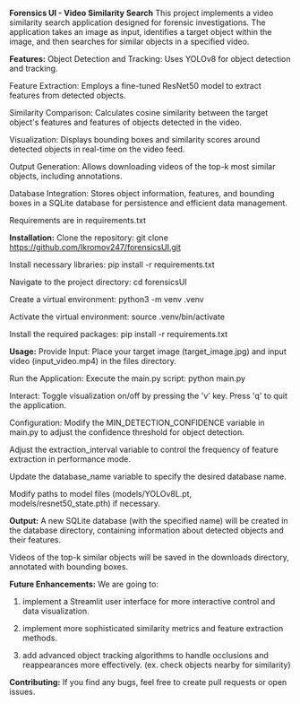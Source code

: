 **Forensics UI - Video Similarity Search**
This project implements a video similarity search application designed for forensic investigations. The application takes an image as input, identifies a target object within the image, and then searches for similar objects in a specified video.

**Features:**
Object Detection and Tracking: Uses YOLOv8 for object detection and tracking. 

Feature Extraction: Employs a fine-tuned ResNet50 model to extract features from detected objects.

Similarity Comparison: Calculates cosine similarity between the target object's features and features of objects detected in the video.

Visualization: Displays bounding boxes and similarity scores around detected objects in real-time on the video feed.

Output Generation: Allows downloading videos of the top-k most similar objects, including annotations.

Database Integration: Stores object information, features, and bounding boxes in a SQLite database for persistence and efficient data management.

Requirements are in requirements.txt


**Installation:**
Clone the repository: git clone https://github.com/Ikromov247/forensicsUI.git

Install necessary libraries: pip install -r requirements.txt

Navigate to the project directory: cd forensicsUI

Create a virtual environment: python3 -m venv .venv

Activate the virtual environment: source .venv/bin/activate

Install the required packages: pip install -r requirements.txt


**Usage:**
Provide Input: Place your target image (target_image.jpg) and input video (input_video.mp4) in the files directory.

Run the Application: Execute the main.py script: python main.py

Interact:
Toggle visualization on/off by pressing the 'v' key.
Press 'q' to quit the application.

Configuration:
Modify the MIN_DETECTION_CONFIDENCE variable in main.py to adjust the confidence threshold for object detection.

Adjust the extraction_interval variable to control the frequency of feature extraction in performance mode.

Update the database_name variable to specify the desired database name.

Modify paths to model files (models/YOLOv8L.pt, models/resnet50_state.pth) if necessary.


**Output:**
A new SQLite database (with the specified name) will be created in the database directory, containing information about detected objects and their features.

Videos of the top-k similar objects will be saved in the downloads directory, annotated with bounding boxes.

**Future Enhancements:**
We are going to:

1. implement a Streamlit user interface for more interactive control and data visualization.

2. implement more sophisticated similarity metrics and feature extraction methods.

3. add advanced object tracking algorithms to handle occlusions and reappearances more effectively. (ex. check objects nearby for similarity)


**Contributing:**
If you find any bugs, feel free to create pull requests or open issues.
